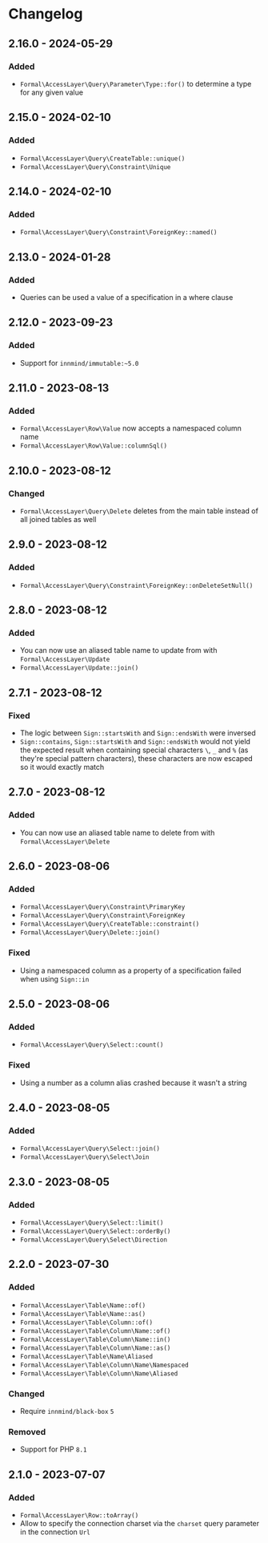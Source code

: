 # Changelog

## 2.16.0 - 2024-05-29

### Added

- `Formal\AccessLayer\Query\Parameter\Type::for()` to determine a type for any given value

## 2.15.0 - 2024-02-10

### Added

- `Formal\AccessLayer\Query\CreateTable::unique()`
- `Formal\AccessLayer\Query\Constraint\Unique`

## 2.14.0 - 2024-02-10

### Added

- `Formal\AccessLayer\Query\Constraint\ForeignKey::named()`

## 2.13.0 - 2024-01-28

### Added

- Queries can be used a value of a specification in a where clause

## 2.12.0 - 2023-09-23

### Added

- Support for `innmind/immutable:~5.0`

## 2.11.0 - 2023-08-13

### Added

- `Formal\AccessLayer\Row\Value` now accepts a namespaced column name
- `Formal\AccessLayer\Row\Value::columnSql()`

## 2.10.0 - 2023-08-12

### Changed

- `Formal\AccessLayer\Query\Delete` deletes from the main table instead of all joined tables as well

## 2.9.0 - 2023-08-12

### Added

- `Formal\AccessLayer\Query\Constraint\ForeignKey::onDeleteSetNull()`

## 2.8.0 - 2023-08-12

### Added

- You can now use an aliased table name to update from with `Formal\AccessLayer\Update`
- `Formal\AccessLayer\Update::join()`

## 2.7.1 - 2023-08-12

### Fixed

- The logic between `Sign::startsWith` and `Sign::endsWith` were inversed
- `Sign::contains`, `Sign::startsWith` and `Sign::endsWith` would not yield the expected result when containing special characters `\`, `_` and `%` (as they're special pattern characters), these characters are now escaped so it would exactly match

## 2.7.0 - 2023-08-12

### Added

- You can now use an aliased table name to delete from with `Formal\AccessLayer\Delete`

## 2.6.0 - 2023-08-06

### Added

- `Formal\AccessLayer\Query\Constraint\PrimaryKey`
- `Formal\AccessLayer\Query\Constraint\ForeignKey`
- `Formal\AccessLayer\Query\CreateTable::constraint()`
- `Formal\AccessLayer\Query\Delete::join()`

### Fixed

- Using a namespaced column as a property of a specification failed when using `Sign::in`

## 2.5.0 - 2023-08-06

### Added

- `Formal\AccessLayer\Query\Select::count()`

### Fixed

- Using a number as a column alias crashed because it wasn't a string

## 2.4.0 - 2023-08-05

### Added

- `Formal\AccessLayer\Query\Select::join()`
- `Formal\AccessLayer\Query\Select\Join`

## 2.3.0 - 2023-08-05

### Added

- `Formal\AccessLayer\Query\Select::limit()`
- `Formal\AccessLayer\Query\Select::orderBy()`
- `Formal\AccessLayer\Query\Select\Direction`

## 2.2.0 - 2023-07-30

### Added

- `Formal\AccessLayer\Table\Name::of()`
- `Formal\AccessLayer\Table\Name::as()`
- `Formal\AccessLayer\Table\Column::of()`
- `Formal\AccessLayer\Table\Column\Name::of()`
- `Formal\AccessLayer\Table\Column\Name::in()`
- `Formal\AccessLayer\Table\Column\Name::as()`
- `Formal\AccessLayer\Table\Name\Aliased`
- `Formal\AccessLayer\Table\Column\Name\Namespaced`
- `Formal\AccessLayer\Table\Column\Name\Aliased`

### Changed

- Require `innmind/black-box` `5`

### Removed

- Support for PHP `8.1`

## 2.1.0 - 2023-07-07

### Added

- `Formal\AccessLayer\Row::toArray()`
- Allow to specify the connection charset via the `charset` query parameter in the connection `Url`
